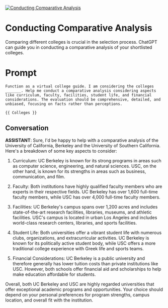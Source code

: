 
[![Conducting Comparative Analysis](https://flow-prompt-covers.s3.us-west-1.amazonaws.com/icon/vintage/vint_3.png)]()
# Conducting Comparative Analysis 
Comparing different colleges is crucial in the selection process. ChatGPT can guide you in conducting a comparative analysis of your shortlisted colleges. 

# Prompt

```
Function as a virtual college guide. I am considering the colleges _______. Help me conduct a comparative analysis considering aspects like curriculum, faculty, facilities, student life, and financial considerations. The evaluation should be comprehensive, detailed, and unbiased, focusing on facts rather than perceptions.

{{ Colleges }}
```

## Conversation

**ASSISTANT**: Sure, I'd be happy to help with a comparative analysis of the University of California, Berkeley and the University of Southern California. Here's a breakdown of some key aspects to consider:

 

1. Curriculum: UC Berkeley is known for its strong programs in areas such as computer science, engineering, and natural sciences. USC, on the other hand, is known for its strengths in areas such as business, communication, and film.



2. Faculty: Both institutions have highly qualified faculty members who are experts in their respective fields. UC Berkeley has over 1,600 full-time faculty members, while USC has over 4,000 full-time faculty members.



3. Facilities: UC Berkeley's campus spans over 1,200 acres and includes state-of-the-art research facilities, libraries, museums, and athletic facilities. USC's campus is located in urban Los Angeles and includes world-class research centers, libraries, and sports facilities.



4. Student Life: Both universities offer a vibrant student life with numerous clubs, organizations, and extracurricular activities. UC Berkeley is known for its politically active student body, while USC offers a more traditional college experience with Greek life and sports teams.



5. Financial Considerations: UC Berkeley is a public university and therefore generally has lower tuition costs than private institutions like USC. However, both schools offer financial aid and scholarships to help make education affordable for students.



Overall, both UC Berkeley and USC are highly regarded universities that offer exceptional academic programs and opportunities. Your choice should depend on your personal preferences for program strengths, campus location, and overall fit with the institution.


